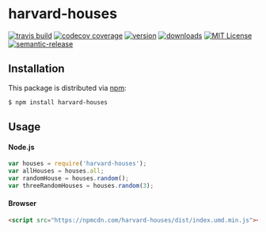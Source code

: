 # harvard-houses
[![travis build](https://img.shields.io/travis/tobiasbueschel/harvard-houses.svg?style=flat-square)](https://travis-ci.org/tobiasbueschel/harvard-houses)
[![codecov coverage](https://img.shields.io/codecov/c/github/tobiasbueschel/harvard-houses.svg?style=flat-square)](https://codecov.io/gh/tobiasbueschel/harvard-houses)
[![version](https://img.shields.io/npm/v/harvard-houses.svg?style=flat-square)](http://npm.im/harvard-houses)
[![downloads](https://img.shields.io/npm/dm/harvard-houses.svg?style=flat-square)](http://npm-stat.com/charts.html?package=harvard-houses)
[![MIT License](https://img.shields.io/npm/l/harvard-houses.svg?style=flat-square)](http://opensource.org/licenses/MIT)
[![semantic-release](https://img.shields.io/badge/%20%20%F0%9F%93%A6%F0%9F%9A%80-semantic--release-e10079.svg?style=flat-square)](https://github.com/semantic-release/semantic-release)

## Installation
This package is distributed via [npm](https://www.npmjs.com/package/harvard-houses):
```bash
$ npm install harvard-houses
```

## Usage
#### Node.js
```javascript
var houses = require('harvard-houses');
var allHouses = houses.all;
var randomHouse = houses.random();
var threeRandomHouses = houses.random(3);
```

#### Browser
```html
<script src="https://npmcdn.com/harvard-houses/dist/index.umd.min.js"></script>
```
